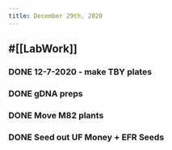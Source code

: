 ```yaml
---
title: December 29th, 2020
---
```


## #[[LabWork]] 
### DONE 12-7-2020 - make TBY plates

### DONE gDNA preps

### DONE Move M82 plants

### DONE Seed out UF Money + EFR Seeds
